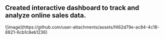 <h2>Created interactive dashboard to track and analyze online sales data.</h2>
![image](https://github.com/user-attachments/assets/f462d79e-ac84-4c18-8821-6cb1c8eb1236)
